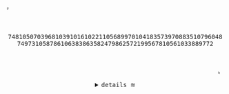 <p align="left">&#12318;</p>
<br>
<p align="center">
  <samp>
    74810507039681039101610221105689970104183573970883510796048749731058786106383863582479862572199567810561033889772
  </samp>
</p>
<br>
<p align="right">&#12319;</p>
<details align="center">
  <summary>
    <samp>
      details
    </samp>
    &#8779;
  </summary>
<h2></h2><br>
<p align="center">
  <samp>
    <a href="https://t.me/nitroaohr" target="_blank">tell</a>
    &#8779;
    <a href="mailto:nitro-aohr@pm.me" target="_blank">me</a>
  </samp>
</p>
<h2></h2><br>
  <p align="center">
  <samp>
    Currently interested on backend, automation stuff and data science<br>
  </samp>
  </p>
  <img alt="Top Language" src="https://github-readme-stats.vercel.app/api/top-langs/?bg_color=00000000&layout=compact&username=NAoHR&hide_border=true&title_color=373e4d&text_color=3b4252"/>
<h2></h2><br>
</details>

